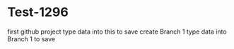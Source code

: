 # Test-1296
first github project
type data into this to save
create Branch 1
type data into Branch 1 to save
